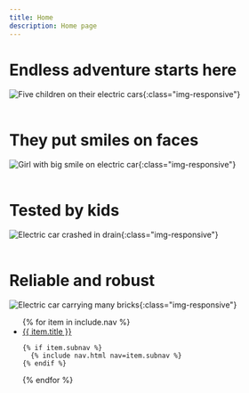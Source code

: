 ```yaml
---
title: Home
description: Home page
---
```


# Endless adventure starts here

![Five children on their electric cars](/five-kids-and-cars.jpg){:class="img-responsive"}
<br/><br/>

# They put smiles on faces
![Girl with big smile on electric car](/sophie-birthday.jpg){:class="img-responsive"}
<br/><br/>

# Tested by kids
![Electric car crashed in drain](/ethan-crash-drain.jpg){:class="img-responsive"}
<br/><br/>

# Reliable and robust
![Electric car carrying many bricks](/ethan-bricks.jpg){:class="img-responsive"}

<ul>
  {% for item in include.nav %}
    <li><a href="{{ item.url }}">{{ item.title }}</a></li>

    {% if item.subnav %}
      {% include nav.html nav=item.subnav %}
    {% endif %}
  {% endfor %}
</ul>
